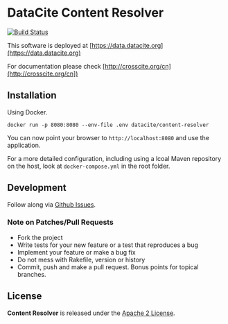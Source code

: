 # DataCite Content Resolver

[![Build Status](https://travis-ci.org/datacite/content-resolver.svg)](https://travis-ci.org/datacite/content-resolver)

This software is deployed at [https://data.datacite.org](https://data.datacite.org)

For documentation please check [http://crosscite.org/cn](http://crosscite.org/cn])

## Installation

Using Docker.

```
docker run -p 8080:8080 --env-file .env datacite/content-resolver
```

You can now point your browser to `http://localhost:8080` and use the application.

For a more detailed configuration, including using a lcoal Maven repository on the host, look at `docker-compose.yml` in the root folder.

## Development

Follow along via [Github Issues](https://github.com/datacite/content-resolver/issues).

### Note on Patches/Pull Requests

* Fork the project
* Write tests for your new feature or a test that reproduces a bug
* Implement your feature or make a bug fix
* Do not mess with Rakefile, version or history
* Commit, push and make a pull request. Bonus points for topical branches.

## License
**Content Resolver** is released under the [Apache 2 License](https://github.com/datacite/content-resolver/blob/master/LICENSE).
